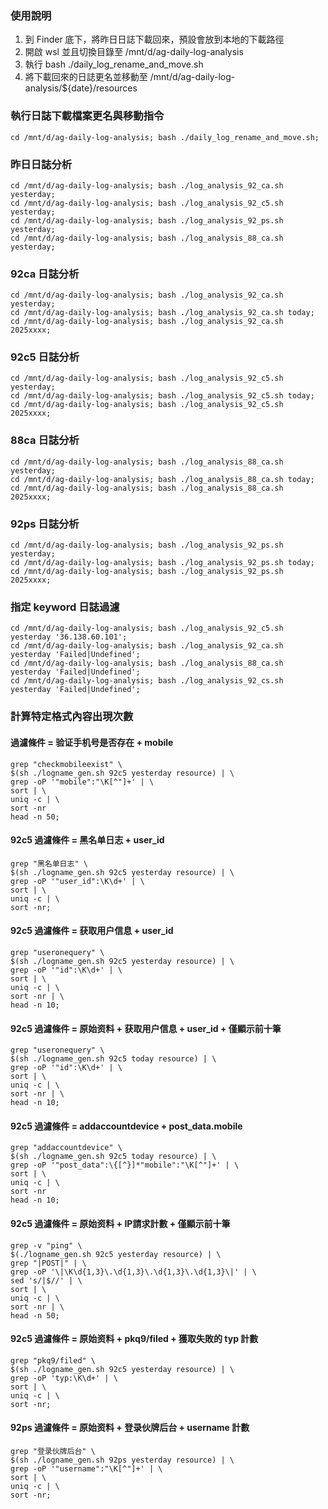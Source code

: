 ### 使用說明
1. 到 Finder 底下，將昨日日誌下載回來，預設會放到本地的下載路徑
2. 開啟 wsl 並且切換目錄至 /mnt/d/ag-daily-log-analysis
3. 執行 bash ./daily_log_rename_and_move.sh
4. 將下載回來的日誌更名並移動至 /mnt/d/ag-daily-log-analysis/${date}/resources

### 執行日誌下載檔案更名與移動指令
```
cd /mnt/d/ag-daily-log-analysis; bash ./daily_log_rename_and_move.sh;
```

### 昨日日誌分析
```
cd /mnt/d/ag-daily-log-analysis; bash ./log_analysis_92_ca.sh yesterday;
cd /mnt/d/ag-daily-log-analysis; bash ./log_analysis_92_c5.sh yesterday;
cd /mnt/d/ag-daily-log-analysis; bash ./log_analysis_92_ps.sh yesterday;
cd /mnt/d/ag-daily-log-analysis; bash ./log_analysis_88_ca.sh yesterday;
```

### 92ca 日誌分析
```
cd /mnt/d/ag-daily-log-analysis; bash ./log_analysis_92_ca.sh yesterday;
cd /mnt/d/ag-daily-log-analysis; bash ./log_analysis_92_ca.sh today;
cd /mnt/d/ag-daily-log-analysis; bash ./log_analysis_92_ca.sh 2025xxxx;
```

### 92c5 日誌分析
```
cd /mnt/d/ag-daily-log-analysis; bash ./log_analysis_92_c5.sh yesterday;
cd /mnt/d/ag-daily-log-analysis; bash ./log_analysis_92_c5.sh today;
cd /mnt/d/ag-daily-log-analysis; bash ./log_analysis_92_c5.sh 2025xxxx;
```

### 88ca 日誌分析
```
cd /mnt/d/ag-daily-log-analysis; bash ./log_analysis_88_ca.sh yesterday;
cd /mnt/d/ag-daily-log-analysis; bash ./log_analysis_88_ca.sh today;
cd /mnt/d/ag-daily-log-analysis; bash ./log_analysis_88_ca.sh 2025xxxx;
```

### 92ps 日誌分析
```
cd /mnt/d/ag-daily-log-analysis; bash ./log_analysis_92_ps.sh yesterday;
cd /mnt/d/ag-daily-log-analysis; bash ./log_analysis_92_ps.sh today;
cd /mnt/d/ag-daily-log-analysis; bash ./log_analysis_92_ps.sh 2025xxxx;
```


### 指定 keyword 日誌過濾
```
cd /mnt/d/ag-daily-log-analysis; bash ./log_analysis_92_c5.sh yesterday '36.138.60.101';
cd /mnt/d/ag-daily-log-analysis; bash ./log_analysis_92_ca.sh yesterday 'Failed|Undefined';
cd /mnt/d/ag-daily-log-analysis; bash ./log_analysis_88_ca.sh yesterday 'Failed|Undefined';
cd /mnt/d/ag-daily-log-analysis; bash ./log_analysis_92_cs.sh yesterday 'Failed|Undefined';
```

### 計算特定格式內容出現次數 

#### 過濾條件 = 验证手机号是否存在 + mobile
```
grep "checkmobileexist" \
$(sh ./logname_gen.sh 92c5 yesterday resource) | \
grep -oP '"mobile":"\K[^"]+' | \
sort | \
uniq -c | \
sort -nr
head -n 50;
```

#### 92c5 過濾條件 = 黑名单日志 + user_id
```
grep "黑名单日志" \
$(sh ./logname_gen.sh 92c5 yesterday resource) | \
grep -oP '"user_id":\K\d+' | \
sort | \
uniq -c | \
sort -nr;
```

#### 92c5 過濾條件 = 获取用户信息 + user_id
```
grep "useronequery" \
$(sh ./logname_gen.sh 92c5 yesterday resource) | \
grep -oP '"id":\K\d+' | \
sort | \
uniq -c | \
sort -nr | \
head -n 10;
```

#### 92c5 過濾條件 = 原始资料 + 获取用户信息 + user_id + 僅顯示前十筆
```
grep "useronequery" \
$(sh ./logname_gen.sh 92c5 today resource) | \
grep -oP '"id":\K\d+' | \
sort | \
uniq -c | \
sort -nr | \
head -n 10;
```

#### 92c5 過濾條件 = addaccountdevice + post_data.mobile
```
grep "addaccountdevice" \
$(sh ./logname_gen.sh 92c5 today resource) | \
grep -oP '"post_data":\{[^}]*"mobile":"\K[^"]+' | \
sort | \
uniq -c | \
sort -nr
head -n 10;
```

#### 92c5 過濾條件 = 原始资料 + IP請求計數 + 僅顯示前十筆
```
grep -v "ping" \
$(./logname_gen.sh 92c5 yesterday resource) | \
grep "|POST|" | \
grep -oP '\|\K\d{1,3}\.\d{1,3}\.\d{1,3}\.\d{1,3}\|' | \
sed 's/|$//' | \
sort | \
uniq -c | \
sort -nr | \
head -n 50;
```

#### 92c5 過濾條件 = 原始资料 + pkq9/filed + 獲取失敗的 typ 計數
```
grep "pkq9/filed" \
$(sh ./logname_gen.sh 92c5 yesterday resource) | \
grep -oP 'typ:\K\d+' | \
sort | \
uniq -c | \
sort -nr;
```

#### 92ps 過濾條件 = 原始资料 + 登录伙牌后台 + username 計數
```
grep "登录伙牌后台" \
$(sh ./logname_gen.sh 92ps yesterday resource) | \
grep -oP '"username":"\K[^"]+' | \
sort | \
uniq -c | \
sort -nr;
```